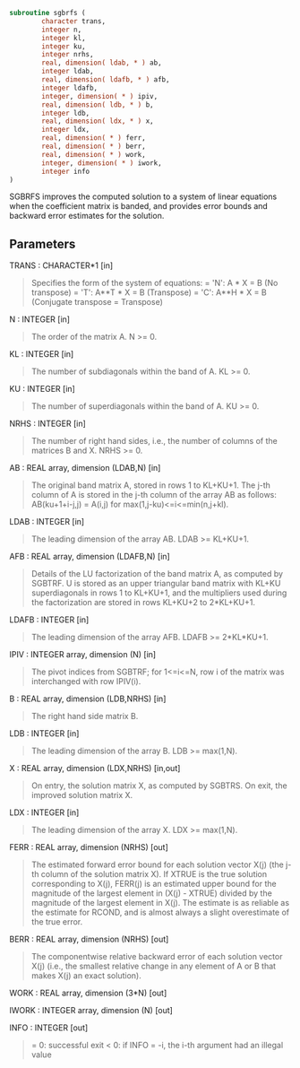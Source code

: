 ```fortran
subroutine sgbrfs (
        character trans,
        integer n,
        integer kl,
        integer ku,
        integer nrhs,
        real, dimension( ldab, * ) ab,
        integer ldab,
        real, dimension( ldafb, * ) afb,
        integer ldafb,
        integer, dimension( * ) ipiv,
        real, dimension( ldb, * ) b,
        integer ldb,
        real, dimension( ldx, * ) x,
        integer ldx,
        real, dimension( * ) ferr,
        real, dimension( * ) berr,
        real, dimension( * ) work,
        integer, dimension( * ) iwork,
        integer info
)
```

SGBRFS improves the computed solution to a system of linear
equations when the coefficient matrix is banded, and provides
error bounds and backward error estimates for the solution.

## Parameters
TRANS : CHARACTER\*1 [in]
> Specifies the form of the system of equations:
> = 'N':  A \* X = B     (No transpose)
> = 'T':  A\*\*T \* X = B  (Transpose)
> = 'C':  A\*\*H \* X = B  (Conjugate transpose = Transpose)

N : INTEGER [in]
> The order of the matrix A.  N >= 0.

KL : INTEGER [in]
> The number of subdiagonals within the band of A.  KL >= 0.

KU : INTEGER [in]
> The number of superdiagonals within the band of A.  KU >= 0.

NRHS : INTEGER [in]
> The number of right hand sides, i.e., the number of columns
> of the matrices B and X.  NRHS >= 0.

AB : REAL array, dimension (LDAB,N) [in]
> The original band matrix A, stored in rows 1 to KL+KU+1.
> The j-th column of A is stored in the j-th column of the
> array AB as follows:
> AB(ku+1+i-j,j) = A(i,j) for max(1,j-ku)<=i<=min(n,j+kl).

LDAB : INTEGER [in]
> The leading dimension of the array AB.  LDAB >= KL+KU+1.

AFB : REAL array, dimension (LDAFB,N) [in]
> Details of the LU factorization of the band matrix A, as
> computed by SGBTRF.  U is stored as an upper triangular band
> matrix with KL+KU superdiagonals in rows 1 to KL+KU+1, and
> the multipliers used during the factorization are stored in
> rows KL+KU+2 to 2\*KL+KU+1.

LDAFB : INTEGER [in]
> The leading dimension of the array AFB.  LDAFB >= 2\*KL\*KU+1.

IPIV : INTEGER array, dimension (N) [in]
> The pivot indices from SGBTRF; for 1<=i<=N, row i of the
> matrix was interchanged with row IPIV(i).

B : REAL array, dimension (LDB,NRHS) [in]
> The right hand side matrix B.

LDB : INTEGER [in]
> The leading dimension of the array B.  LDB >= max(1,N).

X : REAL array, dimension (LDX,NRHS) [in,out]
> On entry, the solution matrix X, as computed by SGBTRS.
> On exit, the improved solution matrix X.

LDX : INTEGER [in]
> The leading dimension of the array X.  LDX >= max(1,N).

FERR : REAL array, dimension (NRHS) [out]
> The estimated forward error bound for each solution vector
> X(j) (the j-th column of the solution matrix X).
> If XTRUE is the true solution corresponding to X(j), FERR(j)
> is an estimated upper bound for the magnitude of the largest
> element in (X(j) - XTRUE) divided by the magnitude of the
> largest element in X(j).  The estimate is as reliable as
> the estimate for RCOND, and is almost always a slight
> overestimate of the true error.

BERR : REAL array, dimension (NRHS) [out]
> The componentwise relative backward error of each solution
> vector X(j) (i.e., the smallest relative change in
> any element of A or B that makes X(j) an exact solution).

WORK : REAL array, dimension (3\*N) [out]

IWORK : INTEGER array, dimension (N) [out]

INFO : INTEGER [out]
> = 0:  successful exit
> < 0:  if INFO = -i, the i-th argument had an illegal value
